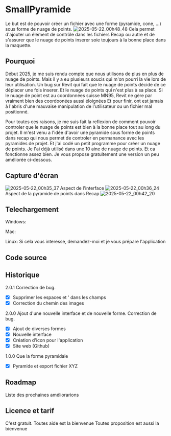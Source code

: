 # SmallPyramide

Le but est de pouvoir créer un fichier avec une forme (pyramide, cone, ...) sous forme de nuage de points.
![2025-05-22_00h48_48](https://github.com/user-attachments/assets/170dd05f-cfb0-445b-8656-3cb35de295f6)
Cela permet d'ajouter un élément de contrôle dans les fichiers Recap ou autre et de s'assurer que le nuage de points inserer soie toujours à la bonne place dans la maquette.

## Pourquoi
Début 2025, je me suis rendu compte que nous utilisons de plus en plus de nuage de points. Mais il y a eu plusieurs soucis qui m'on pourri la vie lors de leur utilisation.
Un bug sur Revit qui fait que le nuage de points décide de ce déplacer une fois inserer. Et le nuage de points qui n'est plus à sa place.
Si le nuage de point est au coordonnées suisse MN95, Revit ne gère par vraiment bien des coordoonées aussi éloignées
Et pour finir, ont est jamais à l'abris d'une mauvaise manipulation de l'utilisateur ou un fichier mal positionné.

Pour toutes ces raisons, je me suis fait la reflexion de comment pouvoir controler que le nuage de points est bien à la bonne place tout au long du projet.
Il m'est venu a l'idée d'avoir une pyramide sous forme de points dans recap qui nous permet de controler en permanance avec les pyramides de projet. Et j'ai codé un petit programme pour créer un nuage de points.
Je l'ai déjà utilisé dans une 10 aine de nuage de points. Et ca fonctionne assez bien.
Je vous propose gratuitement une version un peu améliorée ci-dessous.

## Capture d'écran

![2025-05-22_00h35_37](https://github.com/user-attachments/assets/f2afa6d8-a950-42fa-88cf-ade1f3cd1341)
Aspect de l'interface
![2025-05-22_00h36_24](https://github.com/user-attachments/assets/30eb7636-9938-4984-8aa0-6c66de723e8f)
Aspect de la pyramide de points dans Recap
![2025-05-22_00h42_20](https://github.com/user-attachments/assets/bc86ff27-7a0b-4d1d-a924-e57fe0588a54)



## Telechargement
Windows:

Mac:

Linux: Si cela vous interesse, demandez-moi et je vous prépare l'application

## Code source


## Historique
2.0.1 Correction de bug.
- [x] Supprimer les espaces et ' dans les champs
- [x] Correction du chemin des images

2.0.0  Ajout d'une nouvelle interface et de nouvelle forme. Correction de bug.
- [x] Ajout de diverses formes
- [x] Nouvelle interface
- [x] Création d'icon pour l'application
- [x] Site web (Github)

1.0.0  Que la forme pyramidale
- [x] Pyramide et export fichier XYZ

## Roadmap
Liste des prochaines améliorarions


## Licence et tarif
C'est gratuit.
Toutes aide est la bienvenue
Toutes proposition est aussi la bienvenue

